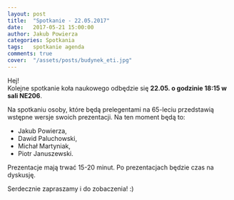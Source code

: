 ```yaml
---
layout: post
title:  "Spotkanie - 22.05.2017"
date:   2017-05-21 15:00:00
author: Jakub Powierza
categories: Spotkania
tags:	spotkanie agenda
comments: true
cover:  "/assets/posts/budynek_eti.jpg"
---
```


Hej!  
Kolejne spotkanie koła naukowego odbędzie się **22.05. o godzinie 18:15 w sali NE206**.

Na spotkaniu osoby, które będą prelegentami na 65-leciu przedstawią wstępne wersje swoich prezentacji. Na ten moment będą to:
- Jakub Powierza,
- Dawid Paluchowski,
- Michał Martyniak,
- Piotr Januszewski.

Prezentacje mają trwać 15-20 minut. Po prezentacjach będzie czas na dyskusję.

Serdecznie zapraszamy i do zobaczenia! :)

